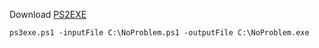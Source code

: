 Download [PS2EXE](https://gallery.technet.microsoft.com/PS2EXE-Convert-PowerShell-9e4e07f1)


    ps3exe.ps1 -inputFile C:\NoProblem.ps1 -outputFile C:\NoProblem.exe
